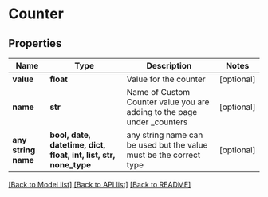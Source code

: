 # Counter


## Properties
Name | Type | Description | Notes
------------ | ------------- | ------------- | -------------
**value** | **float** | Value for the counter | [optional] 
**name** | **str** | Name of Custom Counter value you are adding to the page under _counters | [optional] 
**any string name** | **bool, date, datetime, dict, float, int, list, str, none_type** | any string name can be used but the value must be the correct type | [optional]

[[Back to Model list]](../README.md#documentation-for-models) [[Back to API list]](../README.md#documentation-for-api-endpoints) [[Back to README]](../README.md)


